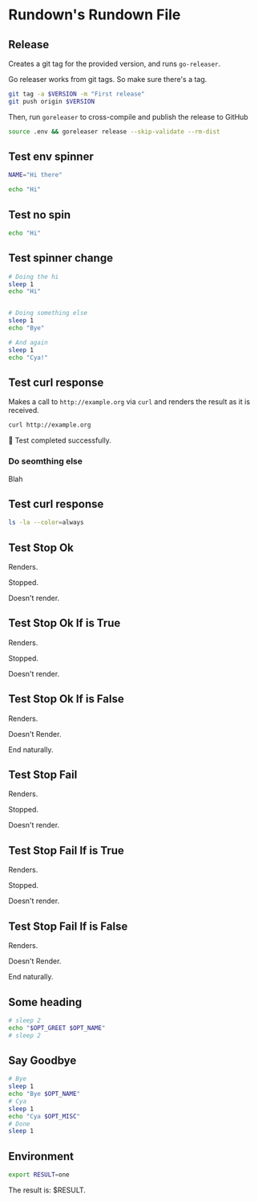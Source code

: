 <r opt="docopt" type="string" desc="An option for the document"/>

# Rundown's Rundown File


## Release <r section="release"/>

<r help>Creates a git tag for the provided version, and runs `go-releaser`.</r>

<r opt="version" as="VERSION" required type="string" desc="The release version (i.e. v0.4.0-beta.6)"/>

<r spinner="Tagging..." stdout>Go releaser works from git tags. So make sure there's a tag.</r>

``` bash
git tag -a $VERSION -m "First release"
git push origin $VERSION
```

<r spinner="Releasing $VERSION..." stdout>Then, run `goreleaser` to cross-compile and publish the release to GitHub</r>

``` bash
source .env && goreleaser release --skip-validate --rm-dist
```

## Test env spinner <r section="test:envspin"/>

<r spinner="Setting env" capture-env="NAME"/>

``` bash
NAME="Hi there"
```

<r spinner="Greeting $NAME" stdout/>

``` bash
echo "Hi"
```

## Test no spin <r section="test:nospin"/>

<r nospin stdout/>

``` bash
echo "Hi"
```

## Test spinner change <r section="test:spin-change"/>

<r spinner="Running..." named-all stdout />

``` bash
# Doing the hi
sleep 1
echo "Hi"


# Doing something else
sleep 1
echo "Bye"

# And again
sleep 1
echo "Cya!"
```

## Test curl response <r section="test:curl"/>

Makes a call to `http://example.org` via `curl` and renders the result as it is received.

<r stdout spinner="Requesting..."/>

``` bash
curl http://example.org
```

:rocket: Test completed successfully.

### Do seomthing else <r if="false" section="test:curl:done"/>

Blah

## Test curl response <r section="test:ls"/>

<r stdout spinner="Executing..." nospin/>

``` bash
ls -la --color=always
```

## Test Stop Ok <r section="test:stopok"/>

Renders.

<r stop-ok>Stopped.</r>

Doesn't render.

## Test Stop Ok If is True <r section="test:stopokift"/>

Renders.

<r stop-ok if="true">Stopped.</r>

Doesn't render.

## Test Stop Ok If is False <r section="test:stopokiff"/>

Renders.

<r stop-ok if="false">Doesn't Render.</r>

End naturally.

## Test Stop Fail <r section="test:stopfail"/>

Renders.

<r stop-fail>Stopped.</r>

Doesn't render.

## Test Stop Fail If is True <r section="test:stopfailift"/>

Renders.

<r stop-fail if="true">Stopped.</r>

Doesn't render.

## Test Stop Fail If is False <r section="test:stopfailiff"/>

Renders.

<r stop-fail if="false">Doesn't Render.</r>

End naturally.

## Some heading <r label="test:greets"/>

<r desc="Greets you by your name"/>

<r opt="name" type="string" desc="The name to greet" required/>

<r opt="greet" type="enum|hi|formal" desc="The greeting style" required/>

<r stdout/>

``` bash
# sleep 2
echo "$OPT_GREET $OPT_NAME"
# sleep 2
```


## Say Goodbye <r section="test:byee"/>

<r desc="Asks for your name, and then says goodbye, like a boss"/>

<r opt="0:name" type="string" desc="The name to greet"/>
<r opt="*:misc_stuff" type="string" desc="Other names"/>

<r reveal named-all/>

``` bash
# Bye
sleep 1
echo "Bye $OPT_NAME"
# Cya
sleep 1
echo "Cya $OPT_MISC"
# Done
sleep 1
```


## Environment <r section="test:env" />

<r capture-env spinner="Setting env..."/>

``` bash
export RESULT=one
```

The result is: <r sub-env>$RESULT</r>.